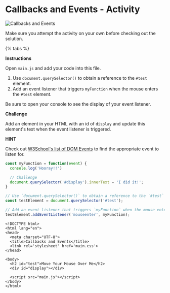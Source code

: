 # Callbacks and Events - Activity

![Callbacks and Events](https://github.com/cslewislives/frontend-prework/tree/7c7bc1ab2155c31482f755a757c91f4efcc6e770/.gitbook/assets/image%20%284%29.png)

Make sure you attempt the activity on your own before checking out the solution.

{% tabs %}

**Instructions**

Open `main.js` and add your code into this file.

1. Use `document.querySelector()` to obtain a reference to the `#test` element.
2. Add an event listener that triggers `myFunction` when the mouse enters the `#test` element.

Be sure to open your console to see the display of your event listener.

**Challenge**

Add an element in your HTML with an id of `display` and update this element's text when the event listener is triggered.

**HINT**

Check out [W3School's list of DOM Events](https://www.w3schools.com/jsref/dom_obj_event.asp) to find the appropriate event to listen for.

```javascript
const myFunction = function(event) {
  console.log('Hooray!!')

  // Challenge
  document.querySelector('#display').innerText = 'I did it!';
}

// Use `document.querySelector()` to obtain a reference to the `#test` element.
const testElement = document.querySelector('#test');

// Add an event listener that triggers `myFunction` when the mouse enters the `#test` element.
testElement.addEventListener('mouseenter', myFunction);
```

```markup
<!DOCTYPE html>
<html lang="en">
<head>
  <meta charset="UTF-8">
  <title>Callbacks and Events</title>
  <link rel='stylesheet' href='main.css'>
</head>

<body>
  <h2 id="test">Move Your Mouse Over Me</h2>
  <div id="display"></div>

  <script src="main.js"></script>
</body>
</html>
```

